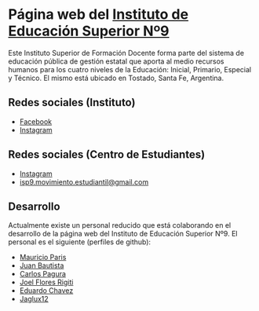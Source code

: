 # Página web del [Instituto de Educación Superior Nº9](http://www.isp9.edu.ar)

Este Instituto Superior de Formación Docente forma
parte del sistema de educación pública de gestión estatal
que aporta al medio recursos humanos para los cuatro niveles de la Educación: Inicial, Primario, Especial y Técnico. El mismo está ubicado en Tostado, Santa Fe, Argentina.

## Redes sociales (Instituto)

 - [Facebook](https://www.facebook.com/Instituto-Superior-de-Profesorado-N9-410148382374391/)
 - [Instagram](https://www.instagram.com/instituto_superior9/)

## Redes sociales (Centro de Estudiantes)
 - [Instagram](https://www.instagram.com/impulso_estudiantil22/)
 - <isp9.movimiento.estudiantil@gmail.com>

## Desarrollo
Actualmente existe un personal reducido que está colaborando en el desarrollo de la página web
del Instituto de Educación Superior Nº9. El personal es el siguiente (perfiles de github):
- [Mauricio Paris](https://github.com/MauriParis)
- [Juan Bautista](https://github.com/Bautyzan)
- [Carlos Pagura](https://github.com/calipagura)
- [Joel Flores Rigiti](https://github.com/jfloresrigiti)
- [Eduardo Chavez](https://github.com/educh055)
- [Jaglux12](https://github.com/jaglux12)
